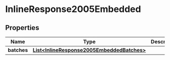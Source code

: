 
# InlineResponse2005Embedded

## Properties
Name | Type | Description | Notes
------------ | ------------- | ------------- | -------------
**batches** | [**List&lt;InlineResponse2005EmbeddedBatches&gt;**](InlineResponse2005EmbeddedBatches.md) |  |  [optional]



